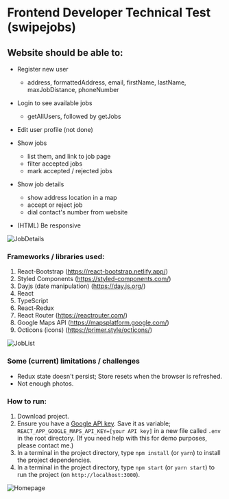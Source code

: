# Frontend Developer Technical Test (swipejobs)

## Website should be able to:
- Register new user
  - address, formattedAddress, email, firstName, lastName, maxJobDistance, phoneNumber

- Login to see available jobs
  - getAllUsers, followed by getJobs

- Edit user profile (not done)

- Show jobs
  - list them, and link to job page
  - filter accepted jobs
  - mark accepted / rejected jobs

- Show job details
  - show address location in a map
  - accept or reject job
  - dial contact's number from website

- (HTML) Be responsive

![JobDetails](https://i.imgur.com/6ewdbhX.png)

### Frameworks / libraries used:
1. React-Bootstrap (https://react-bootstrap.netlify.app/)
2. Styled Components (https://styled-components.com/)
3. Dayjs (date manipulation) (https://day.js.org/)
4. React
5. TypeScript
6. React-Redux
7. React Router (https://reactrouter.com/)
8. Google Maps API (https://mapsplatform.google.com/)
9. Octicons (icons) (https://primer.style/octicons/)

![JobList](https://i.imgur.com/FcKaFnB.png)
### Some (current) limitations / challenges
- Redux state doesn't persist; Store resets when the browser is refreshed.
- Not enough photos.

### How to run:
1. Download project.
2. Ensure you have a [Google API key](https://developers.google.com/maps/documentation/maps-static/get-api-key#:~:text=Go%20to%20the%20Google%20Maps%20Platform%20%3E%20Credentials%20page.&text=On%20the%20Credentials%20page%2C%20click,Click%20Close.). Save it as variable; ```REACT_APP_GOOGLE_MAPS_API_KEY=[your API key]``` in a new file called ```.env``` in the root directory. (If you need help with this for demo purposes, please contact me.)
3. In a terminal in the project directory, type ```npm install``` (or ```yarn```) to install the project dependencies.
4. In a terminal in the project directory, type ```npm start``` (or ```yarn start```) to run the project (on ```http://localhost:3000```).

![Homepage](https://i.imgur.com/3PRM3oo.png)